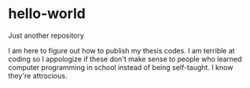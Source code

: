 # hello-world
Just another repository

I am here to figure out how to publish my thesis codes. I am terrible at coding so I appologize if these don't make sense to people who learned computer programming in school instead of being self-taught. I know they're attrocious.
